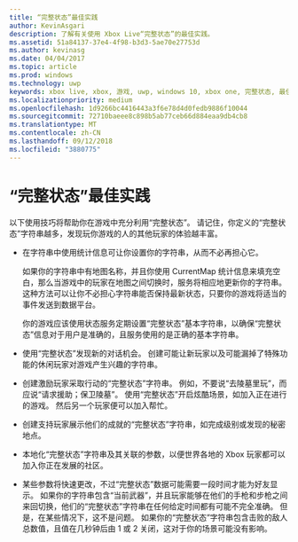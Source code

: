 ```yaml
---
title: “完整状态”最佳实践
author: KevinAsgari
description: 了解有关使用 Xbox Live“完整状态”的最佳实践。
ms.assetid: 51a84137-37e4-4f98-b3d3-5ae70e27753d
ms.author: kevinasg
ms.date: 04/04/2017
ms.topic: article
ms.prod: windows
ms.technology: uwp
keywords: xbox live, xbox, 游戏, uwp, windows 10, xbox one, 完整状态, 最佳实践
ms.localizationpriority: medium
ms.openlocfilehash: 1d9266bc4416443a3f6e78d4d0fedb9886f10044
ms.sourcegitcommit: 72710baeee8c898b5ab77ceb66d884eaa9db4cb8
ms.translationtype: MT
ms.contentlocale: zh-CN
ms.lasthandoff: 09/12/2018
ms.locfileid: "3880775"
---
```

# <a name="rich-presence-best-practices"></a>“完整状态”最佳实践

以下使用技巧将帮助你在游戏中充分利用“完整状态”。 请记住，你定义的“完整状态”字符串越多，发现玩你游戏的人的其他玩家的体验越丰富。

-   在字符串中使用统计信息可让你设置你的字符串，从而不必再担心它。

    如果你的字符串中有地图名称，并且你使用 CurrentMap 统计信息来填充空白，那么当游戏中的玩家在地图之间切换时，服务将相应地更新你的字符串。 这种方法可以让你不必担心字符串能否保持最新状态，只要你的游戏将适当的事件发送到数据平台。

    你的游戏应该使用状态服务定期设置“完整状态”基本字符串，以确保“完整状态”信息对于用户是准确的，且服务使用的是正确的基本字符串。

-   使用“完整状态”发现新的对话机会。 创建可能让新玩家以及可能漏掉了特殊功能的休闲玩家对游戏产生兴趣的字符串。

-   创建激励玩家采取行动的“完整状态”字符串。 例如，不要说“去陵墓里玩”，而应说“请求援助；保卫陵墓”。 使用“完整状态”开启炫酷场景，如加入正在进行的游戏。 然后另一个玩家便可以加入帮忙。

-   创建支持玩家展示他们的成就的“完整状态”字符串，如完成级别或发现的秘密地点。

-   本地化“完整状态”字符串及其关联的参数，以便世界各地的 Xbox 玩家都可以加入你正在发展的社区。

-   某些参数将快速更改，不过“完整状态”数据可能需要一段时间才能为好友显示。 如果你的字符串包含“当前武器”，并且玩家能够在他们的手枪和步枪之间来回切换，他们的“完整状态”字符串在任何给定时间都有可能不完全准确。 但是，在某些情况下，这不是问题。 如果你的“完整状态”字符串包含击败的敌人总数值，且值在几秒钟后由 1 或 2 关闭，这对于你的场景可能没有影响。
